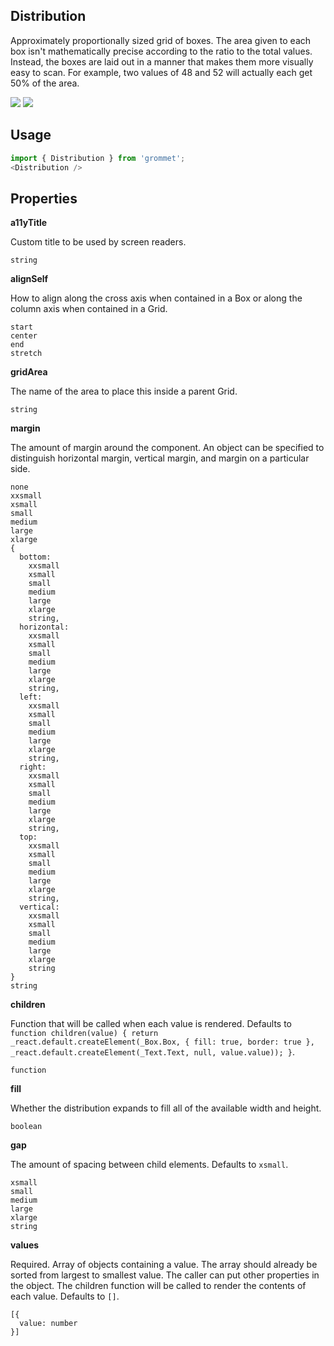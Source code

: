 ## Distribution
Approximately proportionally sized grid of boxes. The
      area given to each box isn't mathematically precise according to the
      ratio to the total values. Instead, the boxes are laid out in a
      manner that makes them more visually easy to scan. For example,
      two values of 48 and 52 will actually each get 50% of the area.

[![](https://cdn-images-1.medium.com/fit/c/120/120/1*TD1P0HtIH9zF0UEH28zYtw.png)](https://storybook.grommet.io/?selectedKind=Distribution&full=0&addons=0&stories=1&panelRight=0) [![](https://codesandbox.io/static/img/play-codesandbox.svg)](https://codesandbox.io/s/github/grommet/grommet-sandbox?initialpath=distribution&module=%2Fsrc%2FDistribution.js)
## Usage

```javascript
import { Distribution } from 'grommet';
<Distribution />
```

## Properties

**a11yTitle**

Custom title to be used by screen readers.

```
string
```

**alignSelf**

How to align along the cross axis when contained in
      a Box or along the column axis when contained in a Grid.

```
start
center
end
stretch
```

**gridArea**

The name of the area to place
    this inside a parent Grid.

```
string
```

**margin**

The amount of margin around the component. An object can
      be specified to distinguish horizontal margin, vertical margin, and
      margin on a particular side.

```
none
xxsmall
xsmall
small
medium
large
xlarge
{
  bottom: 
    xxsmall
    xsmall
    small
    medium
    large
    xlarge
    string,
  horizontal: 
    xxsmall
    xsmall
    small
    medium
    large
    xlarge
    string,
  left: 
    xxsmall
    xsmall
    small
    medium
    large
    xlarge
    string,
  right: 
    xxsmall
    xsmall
    small
    medium
    large
    xlarge
    string,
  top: 
    xxsmall
    xsmall
    small
    medium
    large
    xlarge
    string,
  vertical: 
    xxsmall
    xsmall
    small
    medium
    large
    xlarge
    string
}
string
```

**children**

Function that will be called when each value is rendered. Defaults to `function children(value) {
    return _react.default.createElement(_Box.Box, {
      fill: true,
      border: true
    }, _react.default.createElement(_Text.Text, null, value.value));
  }`.

```
function
```

**fill**

Whether the distribution expands to fill all of the available width and height.

```
boolean
```

**gap**

The amount of spacing between child elements. Defaults to `xsmall`.

```
xsmall
small
medium
large
xlarge
string
```

**values**

Required. Array of objects containing a value. The array should already be
      sorted from largest to smallest value. The caller can put other
      properties in the object. The children function will be called to
      render the contents of each value. Defaults to `[]`.

```
[{
  value: number
}]
```
  